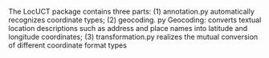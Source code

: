 The LocUCT package contains three parts: 
(1) annotation.py automatically recognizes coordinate types;
(2) geocoding. py Geocoding: converts textual location descriptions such as address and place names into latitude and longitude coordinates;
(3) transformation.py realizes the mutual conversion of different coordinate format types
